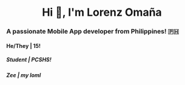 <h1 align="center">Hi 👋, I'm Lorenz Omaña 

<h3 align="left">A passionate Mobile App developer from Philippines! 🇵🇭 

<h4 align="left"> He/They | 15!

<h5 align="left"> Student | PCSHS!

<h5 align="left"> Zee | my loml 

<!---
lrnzom/lrnzom is a ✨ special ✨ repository because its `README.md` (this file) appears on your GitHub profile.
You can click the Preview link to take a look at your changes.
--->
